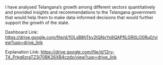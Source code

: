 I have analysed Telangana’s growth among different sectors quantitatively and provided insights and recommendations to the Telangana government that would help them to make data-informed decisions that would further support the growth of the state.


Dashboard Link: https://drive.google.com/file/d/1OLsB8hTkv2IQNxYs9QAPflLGR0LO0Ru0/view?usp=drive_link


Explanation Link: https://drive.google.com/file/d/12ry-T4_Prkg6zraTZ3i70BK26XB4czdx/view?usp=drive_link
